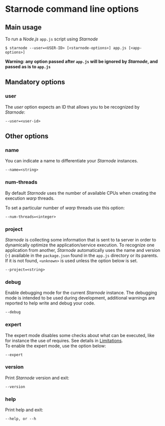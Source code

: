 # Starnode command line options

## Main usage

To run a _Node.js_ `app.js` script using _Starnode_

```
$ starnode --user=<USER-ID> [<starnode-options>] app.js [<app-options>]
```

**Warning: any option passed after `app.js` will be ignored by _Starnode_, and passed as is to `app.js`**

## Mandatory options

### user

The _user_ option expects an ID that allows you to be recognized by _Starnode_:

```
--user=<user-id>
```

## Other options

### name

You can indicate a name to differentiate your _Starnode_ instances.

```
--name=<string>
```

### num-threads

By default _Starnode_ uses the number of available CPUs when creating the execution _warp_ threads.

To set a particular number of _warp_ threads use this option: 

```
--num-threads=<integer>
```

### project

_Starnode_ is collecting some information that is sent to ta server in order to dynamically
optimize the application/service execution. To recognize one application from another, _Starnode_
automatically uses the name and version (<name>-<version>) available in the `package.json` found
in the `app.js` directory or its parents. If it is not found, `<unknown>` is used unless the option
below is set.

```
--project=<string>
```

### debug

Enable debugging mode for the current _Starnode_ instance. The debugging mode is intended to be used during
development, additional warnings are reported to help write and debug your code.

```
--debug
```

### expert

The expert mode disables some checks about what can be executed, like for instance the use of requires.
See details in [Limitations](Limitations.md).   
To enable the expert mode, use the option below:

```
--expert
```

### version

Print _Starnode_ version and exit:

```
--version
```

### help

Print help and exit:

```
--help, or --h
```
